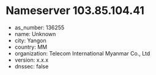# Nameserver 103.85.104.41

* as_number: 136255
* name: Unknown
* city: Yangon
* country: MM
* organization: Telecom International Myanmar Co., Ltd
* version: x.x.x
* dnssec: false
